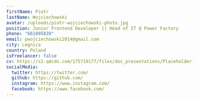 ```yaml
---
firstName: Piotr
lastName: Wojciechowski
avatar: /uploads/piotr-wojciechowski-photo.jpg
position: Junior Frontend Developer || Head of IT @ Power Factory
phone: "661895839"
email: pwojciechowski2014@gmail.com
city: Legnica
country: Poland
isFreelancer: false
cv: https://s2.q4cdn.com/175719177/files/doc_presentations/Placeholder-PDF.pdf
socialMedia:
  twitter: https://twitter.com/
  github: https://github.com/
  instagram: https://www.instagram.com/
  facebook: https://www.facebook.com/
---
```

